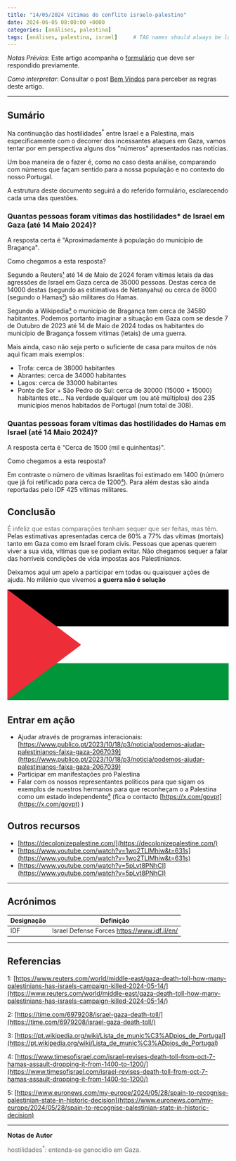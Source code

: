 ```yaml
---
title: "14/05/2024 Vítimas do conflito israelo-palestino"
date: 2024-06-05 08:00:00 +0000
categories: [análises, palestina]
tags: [análises, palestina, israel]     # TAG names should always be lowercase
---
```


_Notas Prévias_: Este artigo acompanha o [formulário](https://docs.google.com/forms/d/e/1FAIpQLSdH2IKlxUTkCo1gFxzjHeQih05tmnyS28VeSIcIaMyAf9swqw/viewform) que deve ser respondido previamente.

_Como interpretar_: Consultar o post [Bem Vindos](https://comumcravonamao.github.io/posts/bem-vindos/) para perceber as regras deste artigo.

---

## Sumário
Na continuação das hostilidades<sup>*</sup> entre Israel e a Palestina, mais especificamente com o decorrer dos incessantes ataques em Gaza, vamos tentar por em perspectiva alguns dos "números" apresentados nas notícias.

Um boa maneira de o fazer é, como no caso desta análise, comparando com números que façam sentido para a nossa população e no contexto do nosso Portugal.

A estrutura deste documento seguirá a do referido formulário, esclarecendo cada uma das questões.

### Quantas pessoas foram vítimas das hostilidades* de Israel em Gaza (até 14 Maio 2024)?

A resposta certa é "Aproximadamente à população do município de Bragança".

Como chegamos a esta resposta?

Segundo a Reuters[¹] até 14 de Maio de 2024 foram vítimas letais da das agressões de Israel em Gaza cerca de 35000 pessoas. Destas cerca de 14000 destas (segundo as estimativas de Netanyahu) ou cerca de 8000 (segundo o Hamas[²]) são militares do Hamas.

Segundo a Wikipedia[³] o município de Bragança tem cerca de 34580 habitantes.
Podemos portanto imaginar a situação em Gaza com se desde 7 de Outubro de 2023 até 14 de Maio de 2024 todas os habitantes do município de Bragança fossem vitimas (letais) de uma guerra.

 Mais ainda, caso não seja perto o suficiente de casa para muitos de nós aqui ficam mais exemplos:
- Trofa: cerca de 38000 habitantes
- Abrantes: cerca de 34000 habitantes
- Lagos: cerca de 33000 habitantes
- Ponte de Sor + São Pedro do Sul: cerca de 30000 (15000 + 15000) habitantes
etc...
Na verdade qualquer um (ou até múltiplos) dos 235 municípios menos habitados de Portugal (num total de 308).

### Quantas pessoas foram vítimas das hostilidades do Hamas em Israel (até 14 Maio 2024)?

A resposta certa é "Cerca de 1500 (mil e quinhentas)".

Como chegamos a esta resposta?

Em contraste o número de vítimas Israelitas foi estimado em 1400 (número que já foi retificado para cerca de 1200[⁴]). Para além destas são ainda reportadas pelo IDF 425 vítimas militares.

## Conclusão
<span style="color:DimGrey">É infeliz que estas comparações tenham sequer que ser feitas, mas têm.</span>
Pelas estimativas apresentadas cerca de 60% a 77% das vítimas (mortais) tanto em Gaza como em Israel foram civis. Pessoas que apenas querem viver a sua vida, vítimas que se podiam evitar.
Não chegamos sequer a falar das horríveis condições de vida impostas aos Palestinianos.

Deixamos aqui um apelo a participar em todas ou quaisquer ações de ajuda.
No milénio que vivemos **a guerra não é solução**

![Ajudar a Palestina](/assets/images/Flag_of_Palestine.svg.png)

## Entrar em ação
- Ajudar através de programas interacionais: [https://www.publico.pt/2023/10/18/p3/noticia/podemos-ajudar-palestinianos-faixa-gaza-2067039](https://www.publico.pt/2023/10/18/p3/noticia/podemos-ajudar-palestinianos-faixa-gaza-2067039)
- Participar em manifestações pró Palestina
- Falar com os nossos representantes políticos para que sigam os exemplos de nuestros hermanos para que reconheçam o a Palestina como um estado independente[⁵] (fica o contacto [https://x.com/govpt](https://x.com/govpt) )

## Outros recursos
- [https://decolonizepalestine.com/](https://decolonizepalestine.com/)
- [https://www.youtube.com/watch?v=1wo2TLlMhiw&t=631s](https://www.youtube.com/watch?v=1wo2TLlMhiw&t=631s)
- [https://www.youtube.com/watch?v=5pLvt8PNhCI](https://www.youtube.com/watch?v=5pLvt8PNhCI)

---

## Acrónimos

| Designação | Definição |
| ---------- | --------- |
| IDF        | Israel Defense Forces https://www.idf.il/en/ |


---
## Referencias

1: [https://www.reuters.com/world/middle-east/gaza-death-toll-how-many-palestinians-has-israels-campaign-killed-2024-05-14/](https://www.reuters.com/world/middle-east/gaza-death-toll-how-many-palestinians-has-israels-campaign-killed-2024-05-14/)

[¹]: https://www.reuters.com/world/middle-east/gaza-death-toll-how-many-palestinians-has-israels-campaign-killed-2024-05-14/

2: [https://time.com/6979208/israel-gaza-death-toll/](https://time.com/6979208/israel-gaza-death-toll/)

[²]: https://time.com/6979208/israel-gaza-death-toll/

3: [https://pt.wikipedia.org/wiki/Lista_de_munic%C3%ADpios_de_Portugal](https://pt.wikipedia.org/wiki/Lista_de_munic%C3%ADpios_de_Portugal)

[³]: https://pt.wikipedia.org/wiki/Lista_de_munic%C3%ADpios_de_Portugal

4: [https://www.timesofisrael.com/israel-revises-death-toll-from-oct-7-hamas-assault-dropping-it-from-1400-to-1200/](https://www.timesofisrael.com/israel-revises-death-toll-from-oct-7-hamas-assault-dropping-it-from-1400-to-1200/)

[⁴]: https://www.timesofisrael.com/israel-revises-death-toll-from-oct-7-hamas-assault-dropping-it-from-1400-to-1200/

5: [https://www.euronews.com/my-europe/2024/05/28/spain-to-recognise-palestinian-state-in-historic-decision](https://www.euronews.com/my-europe/2024/05/28/spain-to-recognise-palestinian-state-in-historic-decision)

[⁵]: https://www.euronews.com/my-europe/2024/05/28/spain-to-recognise-palestinian-state-in-historic-decision


---

**Notas de Autor**

<span style="color:DimGrey">hostilidades<sup>*</sup>: entenda-se genocídio em Gaza.</span>

